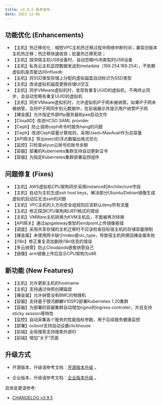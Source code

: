 ```yaml
---
title: v3.9.5 版本发布
date: 2022-12-06
---
```



## 功能优化 (Enhancements)

- 【主机】热迁移优化：缩短VPC主机热迁移过程中网络中断时间；兼容旧版本主机热迁移；热迁移快速收敛；批量热迁移死锁；
- 【主机】探测宿主机USB设备时，自动忽略HUB类型的USB设备
- 【主机】私有云主机监控数据发送到metadata（169.254.169.254），不依赖虚拟机是否能访问influxdb
- 【主机】将SSD类型存储上分配的虚拟磁盘自动标识为SSD类型
- 【主机】改进虚拟机磁盘更换存储UI交互
- 【主机】同步VMware虚拟机时，发现有重复UUID的虚拟机，不再终止同步，会自动忽略有重复UUID的虚拟机
- 【主机】同步VMware虚拟机时，允许虚拟机IP子网未被纳管。如果IP子网未被纳管，会将IP子网同步到元数据中，在前端展示并提示用户纳管IP子网
- 【裸金属】允许指定外部tftp服务器和pxe启动文件
- 【CloudID】改进HCSO SAML provider
- 【Ceph】防止调用ceph命令时服务hang的问题
- 【Ceph】改进Ceph容量计算规则，采用Used+MaxAvail作为总容量
- 【API网关】导出execl的浮点数输出格式优化
- 【监控】只检查aliyun云账号的账号余额
- 【容器】部署的Kubernetes集群支持自动更新证书
- 【容器】为指定Kubernetes集群部署监控组件


## 问题修复 (Fixes)

- 【主机】AWS虚拟机CPU架构同步采用instance的Architecture字段
- 【主机】自动为主机生成ssh host keys，解决部分Ubuntu/Debian镜像生成虚拟机启动后无法ssh的问题
- 【主机】VPC主机的入方向安全组规则应该默认deny所有流量
- 【主机】修正探测CPU架构和UEFI格式的错误
- 【主机】VMWare主机转换为KVM主机后，不能被再次转换
- 【API网关】通过apigateway类型的endpoint上传镜像报错
- 【调度】采用共享存储的主机迁移时不应该检查目标宿主机的存储容量限制
- 【裸金属】未使用网卡缺少index或nic_type，导致宿主机转换回裸金属失败
- 【i18n】修正重复添加删除i18n信息的错误
- 【多云纳管】防止Cloudpods嵌套纳管自己
- 【镜像】arm镜像上传后显示CPU架构为x86


## 新功能 (New Features)

- 【主机】允许更新主机的hostname
- 【主机】支持通过快照创建磁盘
- 【裸金属】允许纳管没有BMC的物理机
- 【容器】支持基于银河麒麟V10SP2部署Kubernetes 1.20集群
- 【容器】为部署的容器集群自动增加nginx的ingress controller，并且支持sticky session等特性
- 【监控】自动采集各个服务的性能指标参数，用于后续服务健康监控
- 【部署】ocboot支持自动设置clickhouse
- 【前端】全局搜索支持搜索外部ID
- 【前端】增加”关于“页面

## 升级方式

- 开源版本，升级请参考文档：[开源版本升级](https://www.cloudpods.org/zh/docs/setup/upgrade/) 。

- 企业版本，升级请参考文档：[企业版本升级](https://docs.yunion.cn/zh/docs/quick/upgrade/) 。

具体变更请参考:

- [CHANGELOG v3.9.5](https://www.cloudpods.org/zh/docs/development/changelog/release-3.9/3-9-5/)

